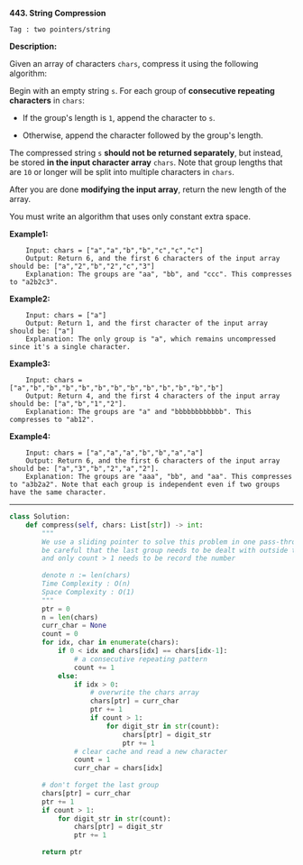 **443. String Compression**

```Tag : two pointers/string```

**Description:**

Given an array of characters ```chars```, compress it using the following algorithm:

Begin with an empty string ```s```. For each group of **consecutive repeating characters** in ```chars```:

+ If the group's length is ```1```, append the character to ```s```.

+ Otherwise, append the character followed by the group's length.

The compressed string ```s``` **should not be returned separately**, but instead, be stored **in the input character array** ```chars```. Note that group lengths that are ```10``` or longer will be split into multiple characters in ```chars```.

After you are done **modifying the input array**, return the new length of the array.

You must write an algorithm that uses only constant extra space.

**Example1:**

		Input: chars = ["a","a","b","b","c","c","c"]
		Output: Return 6, and the first 6 characters of the input array should be: ["a","2","b","2","c","3"]
		Explanation: The groups are "aa", "bb", and "ccc". This compresses to "a2b2c3".

**Example2:**

		Input: chars = ["a"]
		Output: Return 1, and the first character of the input array should be: ["a"]
		Explanation: The only group is "a", which remains uncompressed since it's a single character.

**Example3:**

		Input: chars = ["a","b","b","b","b","b","b","b","b","b","b","b","b"]
		Output: Return 4, and the first 4 characters of the input array should be: ["a","b","1","2"].
		Explanation: The groups are "a" and "bbbbbbbbbbbb". This compresses to "ab12".

**Example4:**

		Input: chars = ["a","a","a","b","b","a","a"]
		Output: Return 6, and the first 6 characters of the input array should be: ["a","3","b","2","a","2"].
		Explanation: The groups are "aaa", "bb", and "aa". This compresses to "a3b2a2". Note that each group is independent even if two groups have the same character.

-----------

```python
class Solution:
    def compress(self, chars: List[str]) -> int:
        """
        We use a sliding pointer to solve this problem in one pass-through
        be careful that the last group needs to be dealt with outside the loop
        and only count > 1 needs to be record the number
        
        denote n := len(chars)
        Time Complexity : O(n)
        Space Complexity : O(1)
        """
        ptr = 0
        n = len(chars)
        curr_char = None
        count = 0
        for idx, char in enumerate(chars):
            if 0 < idx and chars[idx] == chars[idx-1]:
                # a consecutive repeating pattern
                count += 1
            else:
                if idx > 0:
                    # overwrite the chars array
                    chars[ptr] = curr_char
                    ptr += 1
                    if count > 1:
                        for digit_str in str(count):
                            chars[ptr] = digit_str
                            ptr += 1
                # clear cache and read a new character
                count = 1
                curr_char = chars[idx]
            
        # don't forget the last group
        chars[ptr] = curr_char
        ptr += 1
        if count > 1:
            for digit_str in str(count):
                chars[ptr] = digit_str
                ptr += 1
                
        return ptr
```
